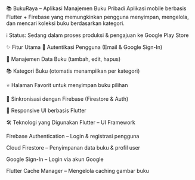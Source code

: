 📚 BukuRaya – Aplikasi Manajemen Buku Pribadi
Aplikasi mobile berbasis Flutter + Firebase yang memungkinkan pengguna menyimpan, mengelola, dan mencari koleksi buku berdasarkan kategori.

ℹ️ Status: Sedang dalam proses produksi & pengajuan ke Google Play Store

✨ Fitur Utama
🔐 Autentikasi Pengguna (Email & Google Sign-In)

📂 Manajemen Data Buku (tambah, edit, hapus)

📚 Kategori Buku (otomatis menampilkan per kategori)

⭐ Halaman Favorit untuk menyimpan buku pilihan

🔄 Sinkronisasi dengan Firebase (Firestore & Auth)

📱 Responsive UI berbasis Flutter

🛠️ Teknologi yang Digunakan
Flutter – UI Framework

Firebase Authentication – Login & registrasi pengguna

Cloud Firestore – Penyimpanan data buku & profil user

Google Sign-In – Login via akun Google

Flutter Cache Manager – Mengelola caching gambar buku
